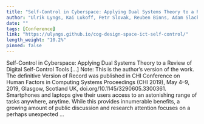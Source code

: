 ```yaml
---
title: "Self-Control in Cyberspace: Applying Dual Systems Theory to a Review of Digital Self-Control Tools"
author: "Ulrik Lyngs, Kai Lukoff, Petr Slovak, Reuben Binns, Adam Slack, Michael Inzlicht, Max Van Kleek, Nigel Shadbolt"
date: ""
tags: [Conference]
link: "https://ulyngs.github.io/cog-design-space-ict-self-control/"
length_weight: "10.2%"
pinned: false
---
```


Self-Control in Cyberspace: Applying Dual Systems Theory to a Review of Digital Self-Control Tools [...] Note: This is the author’s version of the work. The definitive Version of Record was published in CHI Conference on Human Factors in Computing Systems Proceedings (CHI 2019), May 4–9, 2019, Glasgow, Scotland UK, doi.org/10.1145/3290605.3300361. Smartphones and laptops give their users access to an astonishing range
of tasks anywhere, anytime. While this provides innumerable benefits, a
growing amount of public discussion and research attention focuses on a
perhaps unexpected ...
